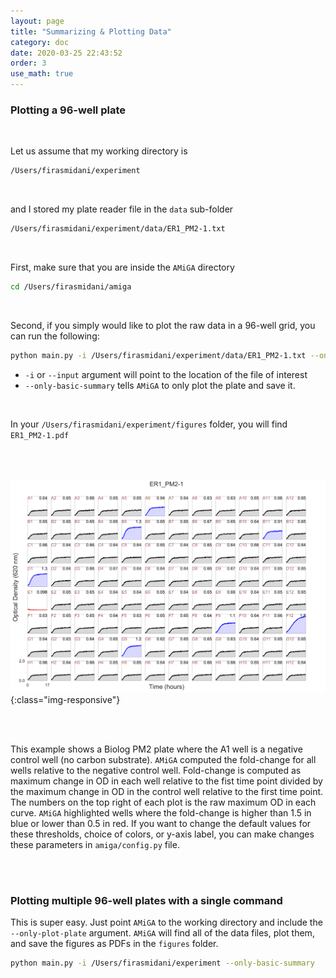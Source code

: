 ```yaml
---
layout: page
title: "Summarizing & Plotting Data"
category: doc
date: 2020-03-25 22:43:52
order: 3
use_math: true
---
```


### Plotting a 96-well plate

<br />

Let us assume that my working directory is

```bash
/Users/firasmidani/experiment
```

<br />

and I stored my plate reader file in the `data` sub-folder

```bash
/Users/firasmidani/experiment/data/ER1_PM2-1.txt
```

<br />

First, make sure that you are inside the `AMiGA` directory

```bash
cd /Users/firasmidani/amiga
```

<br />

Second, if you simply would like to plot the raw data in a 96-well grid, you can run the following:

```bash
python main.py -i /Users/firasmidani/experiment/data/ER1_PM2-1.txt --only-basic-summary
```

- `-i` or `--input` argument will point to the location of the file of interest<br/>
- `--only-basic-summary` tells `AMiGA` to only plot the plate and save it.<br />

<br />

In your `/Users/firasmidani/experiment/figures` folder, you will find `ER1_PM2-1.pdf`

<br /><br />

![example_96_well_plot](../assets/img/example_plot.png){:class="img-responsive"}

<br /><br />

This example shows a Biolog PM2 plate where the A1 well is a negative control well (no carbon substrate). `AMiGA` computed the fold-change for all wells relative to the negative control well. Fold-change is computed as maximum change in OD in each well relative to the fist time point divided by the maximum change in OD in the control well relative to the first time point. The numbers on the top right of each plot is the raw maximum OD in each curve. `AMiGA` highlighted wells where the fold-change is higher than 1.5 in blue or lower than 0.5 in red. If you want to change the default values for these thresholds, choice of colors, or y-axis label, you can make changes these parameters in `amiga/config.py` file.

<br /><br />

### Plotting multiple 96-well plates with a single command

This is super easy. Just point `AMiGA` to the working directory and include the `--only-plot-plate` argument. `AMiGA` will find all of the data files, plot them, and save the figures as PDFs in the `figures` folder.

```bash
python main.py -i /Users/firasmidani/experiment --only-basic-summary
```

